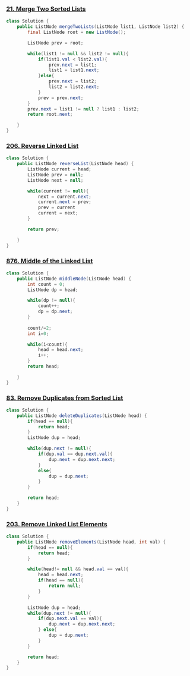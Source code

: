 

### [21. Merge Two Sorted Lists](https://leetcode.com/problems/merge-two-sorted-lists/description/)

```Java
class Solution {
    public ListNode mergeTwoLists(ListNode list1, ListNode list2) {
        final ListNode root = new ListNode();

        ListNode prev = root;

        while(list1 != null && list2 != null){
            if(list1.val < list2.val){
                prev.next = list1;
                list1 = list1.next;
            }else{
                prev.next = list2;
                list2 = list2.next;
            }
            prev = prev.next;
        }
        prev.next = list1 != null ? list1 : list2;
        return root.next;

    }
}
```

### [206. Reverse Linked List](https://leetcode.com/problems/reverse-linked-list/description/)

```Java
class Solution {
    public ListNode reverseList(ListNode head) {
        ListNode current = head;
        ListNode prev = null;
        ListNode next = null;

        while(current != null){
            next = current.next;
            current.next = prev;
            prev = current
            current = next;
        }

        return prev;

    }
}
```

### [876. Middle of the Linked List](https://leetcode.com/problems/middle-of-the-linked-list/)
```Java
class Solution {
    public ListNode middleNode(ListNode head) {
        int count = 0;
        ListNode dp = head;

        while(dp != null){
            count++;
            dp = dp.next;
        }
        
        count/=2;
        int i=0;

        while(i<count){
            head = head.next;
            i++;
        }
        return head;

    }
}
```

### [83. Remove Duplicates from Sorted List](leetcode.com/problems/remove-duplicates-from-sorted-list/)
```Java
class Solution {
    public ListNode deleteDuplicates(ListNode head) {
        if(head == null){
            return head;
        }
        ListNode dup = head;

        while(dup.next != null){
            if(dup.val == dup.next.val){
                dup.next = dup.next.next;
            }
            else{
                dup = dup.next;
            }
        }

        return head;
    }
}
```

### [203. Remove Linked List Elements](https://leetcode.com/problems/remove-linked-list-elements)
```Java
class Solution {
    public ListNode removeElements(ListNode head, int val) {
        if(head == null){
            return head;
        }

        while(head!= null && head.val == val){
            head = head.next;
            if(head == null){
                return null;
            }
        }

        ListNode dup = head;
        while(dup.next != null){
            if(dup.next.val == val){
                dup.next = dup.next.next;
            } else{
                dup = dup.next;
            }
        }

        return head;
    }
}
```